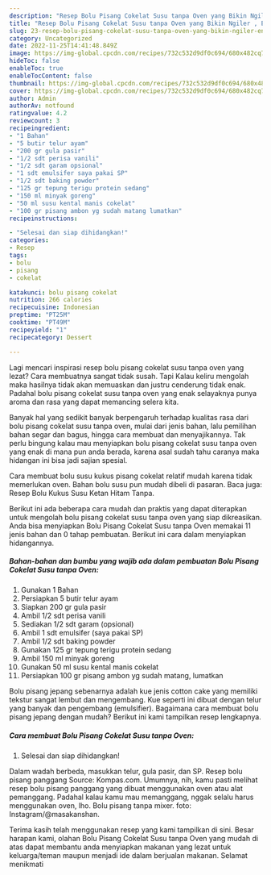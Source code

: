 ```yaml
---
description: "Resep Bolu Pisang Cokelat Susu tanpa Oven yang Bikin Ngiler , Enak Banget"
title: "Resep Bolu Pisang Cokelat Susu tanpa Oven yang Bikin Ngiler , Enak Banget"
slug: 23-resep-bolu-pisang-cokelat-susu-tanpa-oven-yang-bikin-ngiler-enak-banget
category: Uncategorized
date: 2022-11-25T14:41:48.849Z
image: https://img-global.cpcdn.com/recipes/732c532d9df0c694/680x482cq70/bolu-pisang-cokelat-susu-tanpa-oven-foto-resep-utama.jpg
hideToc: false
enableToc: true
enableTocContent: false
thumbnail: https://img-global.cpcdn.com/recipes/732c532d9df0c694/680x482cq70/bolu-pisang-cokelat-susu-tanpa-oven-foto-resep-utama.jpg
cover: https://img-global.cpcdn.com/recipes/732c532d9df0c694/680x482cq70/bolu-pisang-cokelat-susu-tanpa-oven-foto-resep-utama.jpg
author: Admin
authorAv: notfound
ratingvalue: 4.2
reviewcount: 3
recipeingredient:
- "1 Bahan"
- "5 butir telur ayam"
- "200 gr gula pasir"
- "1/2 sdt perisa vanili"
- "1/2 sdt garam opsional"
- "1 sdt emulsifer saya pakai SP"
- "1/2 sdt baking powder"
- "125 gr tepung terigu protein sedang"
- "150 ml minyak goreng"
- "50 ml susu kental manis cokelat"
- "100 gr pisang ambon yg sudah matang lumatkan"
recipeinstructions:

- "Selesai dan siap dihidangkan!"
categories:
- Resep
tags:
- bolu
- pisang
- cokelat

katakunci: bolu pisang cokelat 
nutrition: 266 calories
recipecuisine: Indonesian
preptime: "PT25M"
cooktime: "PT49M"
recipeyield: "1"
recipecategory: Dessert

---
```



Lagi mencari inspirasi resep bolu pisang cokelat susu tanpa oven yang lezat? Cara membuatnya sangat tidak susah. Tapi Kalau keliru mengolah maka hasilnya tidak akan memuaskan dan justru cenderung tidak enak. Padahal bolu pisang cokelat susu tanpa oven yang enak selayaknya punya aroma dan rasa yang dapat memancing selera kita.


Banyak hal yang sedikit banyak berpengaruh terhadap kualitas rasa dari bolu pisang cokelat susu tanpa oven, mulai dari jenis bahan, lalu pemilihan bahan segar dan bagus, hingga cara membuat dan menyajikannya. Tak perlu bingung kalau mau menyiapkan bolu pisang cokelat susu tanpa oven yang enak di mana pun anda berada, karena asal sudah tahu caranya maka hidangan ini bisa jadi sajian spesial.

Cara membuat bolu susu kukus pisang cokelat relatif mudah karena tidak memerlukan oven. Bahan bolu susu pun mudah dibeli di pasaran. Baca juga: Resep Bolu Kukus Susu Ketan Hitam Tanpa.


Berikut ini ada beberapa cara mudah dan praktis yang dapat diterapkan untuk mengolah bolu pisang cokelat susu tanpa oven yang siap dikreasikan. Anda bisa menyiapkan Bolu Pisang Cokelat Susu tanpa Oven memakai 11 jenis bahan dan 0 tahap pembuatan. Berikut ini cara dalam menyiapkan hidangannya.

<!--inarticleads1-->

##### Bahan-bahan dan bumbu yang wajib ada dalam pembuatan Bolu Pisang Cokelat Susu tanpa Oven:

1. Gunakan 1 Bahan
1. Persiapkan 5 butir telur ayam
1. Siapkan 200 gr gula pasir
1. Ambil 1/2 sdt perisa vanili
1. Sediakan 1/2 sdt garam (opsional)
1. Ambil 1 sdt emulsifer (saya pakai SP)
1. Ambil 1/2 sdt baking powder
1. Gunakan 125 gr tepung terigu protein sedang
1. Ambil 150 ml minyak goreng
1. Gunakan 50 ml susu kental manis cokelat
1. Persiapkan 100 gr pisang ambon yg sudah matang, lumatkan


Bolu pisang jepang sebenarnya adalah kue jenis cotton cake yang memiliki tekstur sangat lembut dan mengembang. Kue seperti ini dibuat dengan telur yang banyak dan pengembang (emulsifier). Bagaimana cara membuat bolu pisang jepang dengan mudah? Berikut ini kami tampilkan resep lengkapnya. 

<!--inarticleads2-->

##### Cara membuat Bolu Pisang Cokelat Susu tanpa Oven:


1. Selesai dan siap dihidangkan!

Dalam wadah berbeda, masukkan telur, gula pasir, dan SP. Resep bolu pisang panggang Source: Kompas.com. Umumnya, nih, kamu pasti melihat resep bolu pisang panggang yang dibuat menggunakan oven atau alat pemanggang. Padahal kalau kamu mau memanggang, nggak selalu harus menggunakan oven, lho. Bolu pisang tanpa mixer. foto: Instagram/@masakanshan. 

Terima kasih telah menggunakan resep yang kami tampilkan di sini. Besar harapan kami, olahan Bolu Pisang Cokelat Susu tanpa Oven yang mudah di atas dapat membantu anda menyiapkan makanan yang lezat untuk keluarga/teman maupun menjadi ide dalam berjualan makanan. Selamat menikmati
